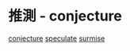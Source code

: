 # 推測 - conjecture

[conjecture](/Vocabulary/C/conjecture.md)
[speculate](/Vocabulary/S/speculate.md)
[surmise](/Vocabulary/S/surmise.md)
